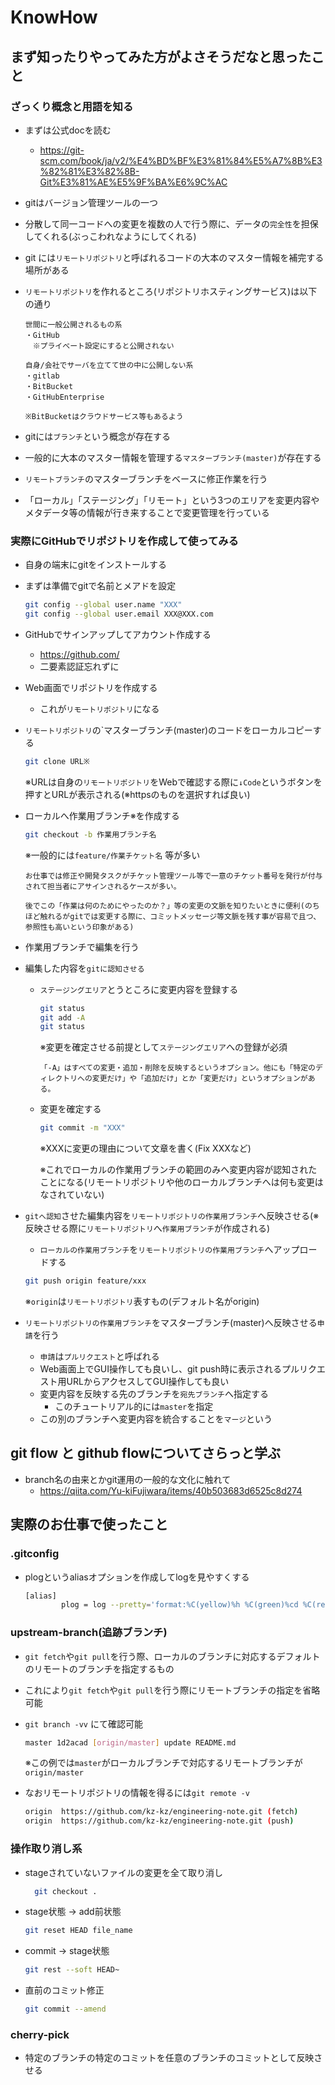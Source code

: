# KnowHow

## まず知ったりやってみた方がよさそうだなと思ったこと

### ざっくり概念と用語を知る

- まずは公式docを読む
  - <https://git-scm.com/book/ja/v2/%E4%BD%BF%E3%81%84%E5%A7%8B%E3%82%81%E3%82%8B-Git%E3%81%AE%E5%9F%BA%E6%9C%AC>
- gitはバージョン管理ツールの一つ
- 分散して同一コードへの変更を複数の人で行う際に、データの`完全性`を担保してくれる(ぶっこわれなようにしてくれる)
- git には`リモートリポジトリ`と呼ばれるコードの大本のマスター情報を補完する場所がある
- `リモートリポジトリ`を作れるところ(リポジトリホスティングサービス)は以下の通り

  ```text
  世間に一般公開されるもの系
  ・GitHub
  　※プライべート設定にすると公開されない

  自身/会社でサーバを立てて世の中に公開しない系
  ・gitlab
  ・BitBucket
  ・GitHubEnterprise

  ※BitBucketはクラウドサービス等もあるよう
  ```

- gitには`ブランチ`という概念が存在する
- 一般的に大本のマスター情報を管理する`マスターブランチ(master)`が存在する
- `リモートブランチ`のマスターブランチをベースに修正作業を行う
- 「ローカル」「ステージング」「リモート」という3つのエリアを変更内容やメタデータ等の情報が行き来することで変更管理を行っている

### 実際にGitHubでリポジトリを作成して使ってみる

- 自身の端末にgitをインストールする
- まずは準備でgitで名前とメアドを設定

  ```bash
  git config --global user.name "XXX"
  git config --global user.email XXX@XXX.com
  ```

- GitHubでサインアップしてアカウント作成する
  - <https://github.com/>
  - 二要素認証忘れずに
- Web画面でリポジトリを作成する
  - これが`リモートリポジトリ`になる
- `リモートリポジトリ`の`マスターブランチ(master)のコードをローカルコピーする

  ```bash
  git clone URL※
  ```

  ※URLは自身の`リモートリポジトリ`をWebで確認する際に`↓Code`というボタンを押すとURLが表示される(※httpsのものを選択すれば良い)

- ローカルへ作業用ブランチ※を作成する

  ```bash
  git checkout -b 作業用ブランチ名
  ```

  ※一般的には`feature/作業チケット名` 等が多い

  ```text
  お仕事では修正や開発タスクがチケット管理ツール等で一意のチケット番号を発行が付与されて担当者にアサインされるケースが多い。

  後でこの「作業は何のためにやったのか？」等の変更の文脈を知りたいときに便利(のちほど触れるがgitでは変更する際に、コミットメッセージ等文脈を残す事が容易で且つ、参照性も高いという印象がある)
  ```

- 作業用ブランチで編集を行う
- 編集した内容を`gitに認知させる`
  - `ステージングエリア`とうところに変更内容を登録する

    ```bash
    git status
    git add -A
    git status
    ```

    ※変更を確定させる前提として`ステージングエリア`への登録が必須

    ```text
    「-A」はすべての変更・追加・削除を反映するというオプション。他にも「特定のディレクトリへの変更だけ」や「追加だけ」とか「変更だけ」というオプションがある。
    ```

  - 変更を確定する

    ```bash
    git commit -m "XXX"
    ```

    ※XXXに変更の理由について文章を書く(Fix XXXなど)

    ※これでローカルの作業用ブランチの範囲のみへ変更内容が認知されたことになる(リモートリポジトリや他のローカルブランチへは何も変更はなされていない)

- `gitへ認知`させた編集内容を`リモートリポジトリの作業用ブランチ`へ反映させる(※反映させる際に`リモートリポジトリ`へ`作業用ブランチ`が作成される)
  - `ローカルの作業用ブランチ`を`リモートリポジトリの作業用ブランチ`へアップロードする

  ```bash
  git push origin feature/xxx
  ```

  ※`origin`は`リモートリポジトリ`表すもの(デフォルト名がorigin)

- `リモートリポジトリの作業用ブランチ`をマスターブランチ(master)へ反映させる`申請`を行う
  - `申請`は`プルリクエスト`と呼ばれる
  - Web画面上でGUI操作しても良いし、git push時に表示されるプルリクエスト用URLからアクセスしてGUI操作しても良い
  - 変更内容を反映する先のブランチを`宛先ブランチ`へ指定する
    - このチュートリアル的には`master`を指定
  - この別のブランチへ変更内容を統合することを`マージ`という

## git flow と github flowについてさらっと学ぶ

- branch名の由来とかgit運用の一般的な文化に触れて
  - <https://qiita.com/Yu-kiFujiwara/items/40b503683d6525c8d274>


## 実際のお仕事で使ったこと

### .gitconfig

- plogというaliasオプションを作成してlogを見やすくする

  ```bash
  [alias]
          plog = log --pretty='format:%C(yellow)%h %C(green)%cd %C(reset)%s %C(red)%d %C(cyan)[%an]' --date=iso
  ```

### upstream-branch(追跡ブランチ)

- `git fetch`や`git pull`を行う際、ローカルのブランチに対応するデフォルトのリモートのブランチを指定するもの

- これにより`git fetch`や`git pull`を行う際にリモートブランチの指定を省略可能

- `git branch -vv` にて確認可能

  ```bash
  master 1d2acad [origin/master] update README.md
  ```

  ※この例では`master`がローカルブランチで対応するリモートブランチが`origin/master`

- なおリモートリポジトリの情報を得るには`git remote -v`

  ```bash
  origin  https://github.com/kz-kz/engineering-note.git (fetch)
  origin  https://github.com/kz-kz/engineering-note.git (push)
  ```

### 操作取り消し系

- stageされていないファイルの変更を全て取り消し

  ```bash
    git checkout .
  ```

- stage状態 → add前状態

  ```bash
  git reset HEAD file_name
  ```

- commit → stage状態

  ```bash
  git rest --soft HEAD~
  ```

- 直前のコミット修正

  ```bash
  git commit --amend
  ```

### cherry-pick

- 特定のブランチの特定のコミットを任意のブランチのコミットとして反映させる
